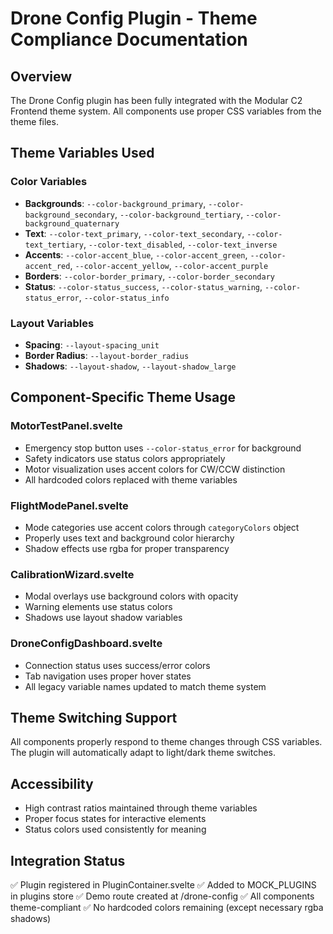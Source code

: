 # Drone Config Plugin - Theme Compliance Documentation

## Overview
The Drone Config plugin has been fully integrated with the Modular C2 Frontend theme system. All components use proper CSS variables from the theme files.

## Theme Variables Used

### Color Variables
- **Backgrounds**: `--color-background_primary`, `--color-background_secondary`, `--color-background_tertiary`, `--color-background_quaternary`
- **Text**: `--color-text_primary`, `--color-text_secondary`, `--color-text_tertiary`, `--color-text_disabled`, `--color-text_inverse`
- **Accents**: `--color-accent_blue`, `--color-accent_green`, `--color-accent_red`, `--color-accent_yellow`, `--color-accent_purple`
- **Borders**: `--color-border_primary`, `--color-border_secondary`
- **Status**: `--color-status_success`, `--color-status_warning`, `--color-status_error`, `--color-status_info`

### Layout Variables
- **Spacing**: `--layout-spacing_unit`
- **Border Radius**: `--layout-border_radius`
- **Shadows**: `--layout-shadow`, `--layout-shadow_large`

## Component-Specific Theme Usage

### MotorTestPanel.svelte
- Emergency stop button uses `--color-status_error` for background
- Safety indicators use status colors appropriately
- Motor visualization uses accent colors for CW/CCW distinction
- All hardcoded colors replaced with theme variables

### FlightModePanel.svelte
- Mode categories use accent colors through `categoryColors` object
- Properly uses text and background color hierarchy
- Shadow effects use rgba for proper transparency

### CalibrationWizard.svelte
- Modal overlays use background colors with opacity
- Warning elements use status colors
- Shadows use layout shadow variables

### DroneConfigDashboard.svelte
- Connection status uses success/error colors
- Tab navigation uses proper hover states
- All legacy variable names updated to match theme system

## Theme Switching Support
All components properly respond to theme changes through CSS variables. The plugin will automatically adapt to light/dark theme switches.

## Accessibility
- High contrast ratios maintained through theme variables
- Proper focus states for interactive elements
- Status colors used consistently for meaning

## Integration Status
✅ Plugin registered in PluginContainer.svelte
✅ Added to MOCK_PLUGINS in plugins store
✅ Demo route created at /drone-config
✅ All components theme-compliant
✅ No hardcoded colors remaining (except necessary rgba shadows)